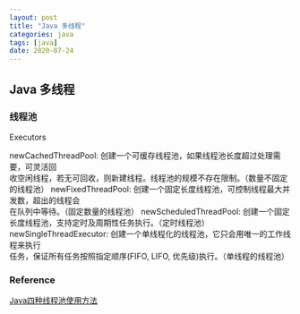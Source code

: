 ```yaml
---
layout: post
title: "Java 多线程"
categories: java
tags: [java]
date: 2020-07-24
---
```


## Java 多线程

### 线程池

Executors

newCachedThreadPool: 创建一个可缓存线程池，如果线程池长度超过处理需要，可灵活回  
    收空闲线程，若无可回收，则新建线程。线程池的规模不存在限制。（数量不固定的线程池）
newFixedThreadPool: 创建一个固定长度线程池，可控制线程最大并发数，超出的线程会  
    在队列中等待。（固定数量的线程池）
newScheduledThreadPool: 创建一个固定长度线程池，支持定时及周期性任务执行。（定时线程池）
newSingleThreadExecutor: 创建一个单线程化的线程池，它只会用唯一的工作线程来执行  
    任务，保证所有任务按照指定顺序(FIFO, LIFO, 优先级)执行。（单线程的线程池）


### Reference

[Java四种线程池使用方法](https://blog.csdn.net/fox_bert/article/details/99702932)

